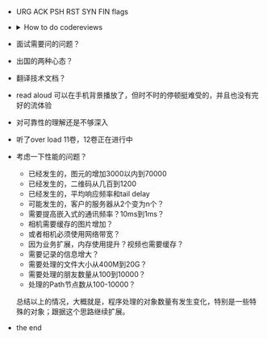 - URG ACK PSH RST SYN FIN flags
- <details>
    <summary> How to do codereviews </summary>

    - level 1 questrions (code style)
    - level 2 questions (tests)
    - level 3 questions (implementation)
    - level 4 questions (API)
    - level 5 questions (documentation)
    
    </details>

- 面试需要问的问题？
- 出国的两种心态？
- 翻译技术文档？
- read aloud 可以在手机背景播放了，但时不时的停顿挺难受的，并且也没有完好的流体验
- 对可靠性的理解还是不够深入
- 听了over load 11卷，12卷正在进行中
- 考虑一下性能的问题？
    - 已经发生的，图元的增加3000以内到70000
    - 已经发生的，二维码从几百到1200
    - 已经发生的，平均响应频率和tail delay
    - 可能发生的，客户的服务器从2个变为n个？
    - 需要提高嵌入式的通讯频率？10ms到1ms？
    - 相机需要缓存的图片增加？
    - 或者相机必须使用网络带宽？
    - 因为业务扩展，内存使用提升？视频也需要缓存？
    - 需要记录的信息增大？
    - 需要处理的文件大小从400M到20G？
    - 需要处理的朋友数量从100到10000？
    - 处理的Path节点数从100-10000？

    总结以上的情况，大概就是，程序处理的对象数量有发生变化，特别是一些特殊的对象；跟据这个思路继续扩展。
    
- the end